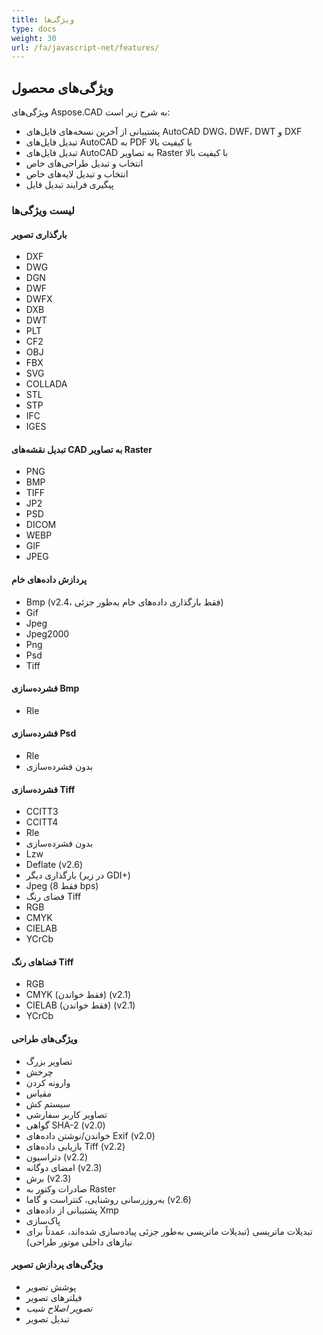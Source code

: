 ```yaml
---
title: ویژگی‌ها
type: docs
weight: 30
url: /fa/javascript-net/features/
---
```


## **ویژگی‌های محصول**
ویژگی‌های Aspose.CAD به شرح زیر است:

- پشتیبانی از آخرین نسخه‌های فایل‌های AutoCAD DWG، DWF، DWT و DXF
- تبدیل فایل‌های AutoCAD به PDF با کیفیت بالا
- تبدیل فایل‌های AutoCAD به تصاویر Raster با کیفیت بالا
- انتخاب و تبدیل طراحی‌های خاص
- انتخاب و تبدیل لایه‌های خاص
- پیگیری فرایند تبدیل فایل

### **لیست ویژگی‌ها**
#### **بارگذاری تصویر**
- DXF
- DWG
- DGN
- DWF
- DWFX
- DXB
- DWT
- PLT
- CF2
- OBJ
- FBX
- SVG
- COLLADA
- STL
- STP
- IFC
- IGES

#### **تبدیل نقشه‌های CAD به تصاویر Raster**
- PNG
- BMP
- TIFF
- JP2
- PSD
- DICOM
- WEBP
- GIF
- JPEG

#### **پردازش داده‌های خام**
- Bmp (v2.4، فقط بارگذاری داده‌های خام به‌طور جزئی)
- Gif
- Jpeg
- Jpeg2000
- Png
- Psd
- Tiff

#### **فشرده‌سازی Bmp**
- Rle

#### **فشرده‌سازی Psd**
- Rle
- بدون فشرده‌سازی

#### **فشرده‌سازی Tiff**
- CCITT3
- CCITT4
- Rle
- بدون فشرده‌سازی
- Lzw
- Deflate (v2.6)
- بارگذاری دیگر (در زیر GDI+)
- Jpeg (فقط 8 bps)
- فضای رنگ Tiff
- RGB
- CMYK
- CIELAB
- YCrCb

#### **فضاهای رنگ Tiff**
- RGB    
- CMYK (فقط خواندن) (v2.1)
- CIELAB (فقط خواندن) (v2.1)
- YCrCb

#### **ویژگی‌های طراحی**
- تصاویر بزرگ    
- چرخش    
- وارونه کردن    
- مقیاس    
- سیستم کش    
- تصاویر کاربر سفارشی    
- گواهی SHA-2 (v2.0)
- خواندن/نوشتن داده‌های Exif (v2.0)
- بازیابی داده‌های Tiff (v2.2)
- دثراسیون (v2.2)
- امضای دوگانه (v2.3)
- برش (v2.3)
- صادرات وکتور به Raster    
- به‌روزرسانی روشنایی، کنتراست و گاما (v2.6)
- پشتیبانی از داده‌های Xmp
- پاک‌سازی
- تبدیلات ماتریسی (تبدیلات ماتریسی به‌طور جزئی پیاده‌سازی شده‌اند، عمدتاً برای نیازهای داخلی موتور طراحی)

#### **ویژگی‌های پردازش تصویر**
- پوشش تصویر
- فیلترهای تصویر
- *تصویر اصلاح شیب*
- تبدیل تصویر
